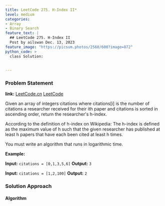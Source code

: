 ```yaml
---
title: LeetCode 275. H-Index II*
level: medium
categories:
- Array
- Binary Search
feature_text: |
  ## LeetCode 275. H-Index II
  Post by ailswan Dec. 13, 2023
feature_image: "https://picsum.photos/2560/600?image=872"
python_code: >
  class Solution:
      
         
---
```


### Problem Statement
**link:**
[LeetCode.cn](https://leetcode.cn/problems/h-index-ii/)
[LeetCode](https://leetcode.com/problems/h-index-ii/)

Given an array of integers citations where citations[i] is the number of citations a researcher received for their ith paper and citations is sorted in ascending order, return the researcher's h-index.

According to the definition of h-index on Wikipedia: The h-index is defined as the maximum value of h such that the given researcher has published at least h papers that have each been cited at least h times.

You must write an algorithm that runs in logarithmic time.
 
**Example:**

**Input:** `citations = [0,1,3,5,6]`
**Output:** `3`
 
**Input:** `citations = [1,2,100]`
**Output:** `2`

### Solution Approach
 

#### Algorithm
 